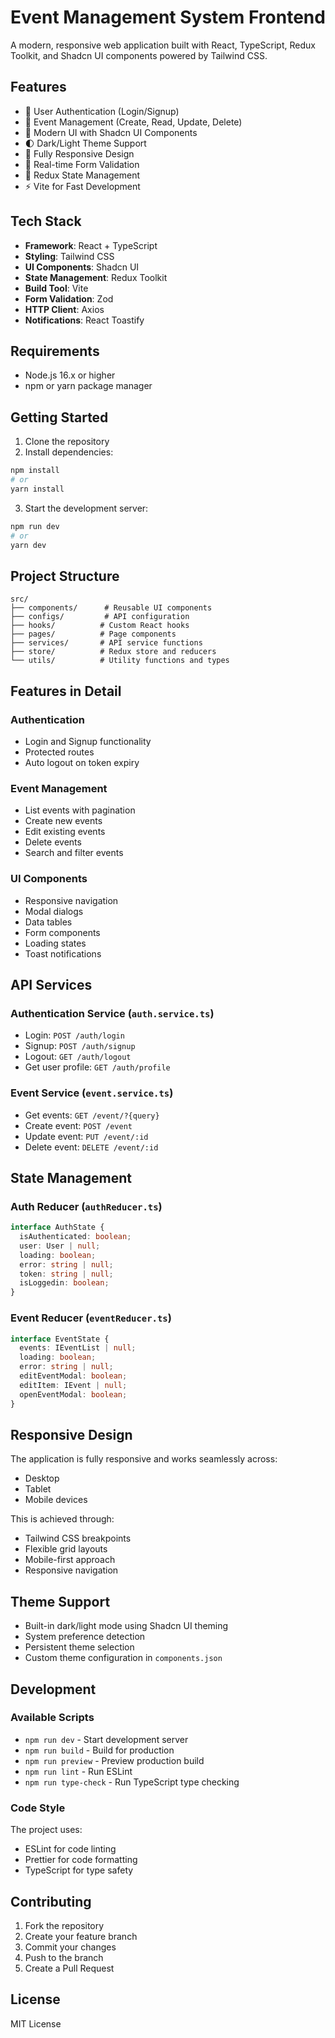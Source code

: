 # Event Management System Frontend

A modern, responsive web application built with React, TypeScript, Redux Toolkit, and Shadcn UI components powered by Tailwind CSS.

## Features

- 🔐 User Authentication (Login/Signup)
- 📅 Event Management (Create, Read, Update, Delete)
- 🎨 Modern UI with Shadcn UI Components
- 🌓 Dark/Light Theme Support
- 📱 Fully Responsive Design
- 🔄 Real-time Form Validation
- 🚀 Redux State Management
- ⚡ Vite for Fast Development

## Tech Stack

- **Framework**: React + TypeScript
- **Styling**: Tailwind CSS
- **UI Components**: Shadcn UI
- **State Management**: Redux Toolkit
- **Build Tool**: Vite
- **Form Validation**: Zod
- **HTTP Client**: Axios
- **Notifications**: React Toastify

## Requirements

- Node.js 16.x or higher
- npm or yarn package manager

## Getting Started

1. Clone the repository
2. Install dependencies:
```bash
npm install
# or
yarn install
```

3. Start the development server:
```bash
npm run dev
# or
yarn dev
```

## Project Structure

```
src/
├── components/      # Reusable UI components
├── configs/         # API configuration
├── hooks/          # Custom React hooks
├── pages/          # Page components
├── services/       # API service functions
├── store/          # Redux store and reducers
└── utils/          # Utility functions and types
```

## Features in Detail

### Authentication
- Login and Signup functionality
- Protected routes
- Auto logout on token expiry

### Event Management
- List events with pagination
- Create new events
- Edit existing events
- Delete events
- Search and filter events

### UI Components
- Responsive navigation
- Modal dialogs
- Data tables
- Form components
- Loading states
- Toast notifications

## API Services

### Authentication Service (`auth.service.ts`)
- Login: `POST /auth/login`
- Signup: `POST /auth/signup`
- Logout: `GET /auth/logout`
- Get user profile: `GET /auth/profile`

### Event Service (`event.service.ts`)
- Get events: `GET /event/?{query}`
- Create event: `POST /event`
- Update event: `PUT /event/:id`
- Delete event: `DELETE /event/:id`

## State Management

### Auth Reducer (`authReducer.ts`)
```typescript
interface AuthState {
  isAuthenticated: boolean;
  user: User | null;
  loading: boolean;
  error: string | null;
  token: string | null;
  isLoggedin: boolean;
}
```

### Event Reducer (`eventReducer.ts`)
```typescript
interface EventState {
  events: IEventList | null;
  loading: boolean;
  error: string | null;
  editEventModal: boolean;
  editItem: IEvent | null;
  openEventModal: boolean;
}
```

## Responsive Design

The application is fully responsive and works seamlessly across:
- Desktop
- Tablet
- Mobile devices

This is achieved through:
- Tailwind CSS breakpoints
- Flexible grid layouts
- Mobile-first approach
- Responsive navigation

## Theme Support

- Built-in dark/light mode using Shadcn UI theming
- System preference detection
- Persistent theme selection
- Custom theme configuration in `components.json`

## Development

### Available Scripts

- `npm run dev` - Start development server
- `npm run build` - Build for production
- `npm run preview` - Preview production build
- `npm run lint` - Run ESLint
- `npm run type-check` - Run TypeScript type checking

### Code Style

The project uses:
- ESLint for code linting
- Prettier for code formatting
- TypeScript for type safety

## Contributing

1. Fork the repository
2. Create your feature branch
3. Commit your changes
4. Push to the branch
5. Create a Pull Request

## License

MIT License
